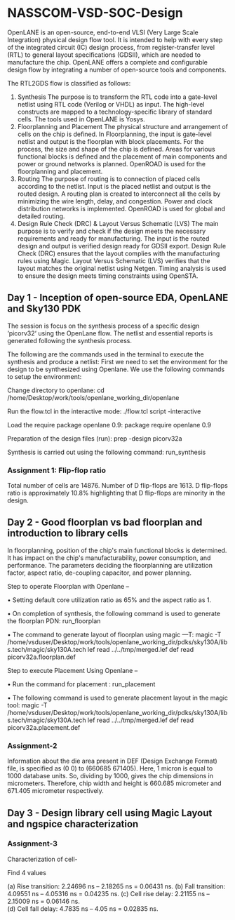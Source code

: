 # NASSCOM-VSD-SOC-Design
OpenLANE is an open-source, end-to-end VLSI (Very Large Scale Integration) physical design flow tool. It is intended to help with every step of the integrated circuit (IC) design process, from register-transfer level (RTL) to general layout specifications (GDSII), which are needed to manufacture the chip. OpenLANE offers a complete and configurable design flow by integrating a number of open-source tools and components.     

The RTL2GDS flow is classified as follows:
1. Synthesis
The purpose is to transform the RTL code into a gate-level netlist using RTL code (Verilog or VHDL) as input. The high-level constructs are mapped to a technology-specific library of standard cells. The tools used in OpenLANE is Yosys.
2. Floorplanning and Placement
The physical structure and arrangement of cells on the chip is defined.
In Floorplanning, the input is gate-level netlist and output is the floorplan with block placements. For the process, the size and shape of the chip is defined. Areas for various functional blocks is defined and the placement of main components and power or ground networks is planned. OpenROAD is used for the floorplanning and placement.
3. Routing
The purpose of routing is to connection of placed cells according to the netlist.
Input is the placed netlist and output is the routed design. A routing plan is created to interconnect all the cells by minimizing the wire length, delay, and congestion. Power and clock distribution networks is implemented. OpenROAD is used for global and detailed routing.
4. Design Rule Check (DRC) & Layout Versus Schematic (LVS)
The main purpose is to verify and check if the design meets the necessary requirements and ready for manufacturing. The input is the routed design and output is verified design ready for GDSII export. Design Rule Check (DRC) ensures that the layout complies with the manufacturing rules using Magic. Layout Versus Schematic (LVS) verifies that the layout matches the original netlist using Netgen. Timing analysis is used to ensure the design meets timing constraints using OpenSTA.


## Day 1 - Inception of open-source EDA, OpenLANE and Sky130 PDK 

The session is focus on the synthesis process of a specific design ‘picorv32‘ using the OpenLane flow. The netlist and essential reports is generated following the synthesis process.

The following are the commands used in the terminal to execute the synthesis and produce a netlist:
 First we need to set the environment for the design to be synthesized using Openlane. We use the following commands to setup the environment:

Change directory to openlane:
cd /home/Desktop/work/tools/openlane_working_dir/openlane

Run the flow.tcl in the interactive mode:
 ./flow.tcl script -interactive

Load the require package openlane 0.9:
package require openlane 0.9

Preparation of the design files (run):
prep -design picorv32a

Synthesis is carried out using the following command:
run_synthesis

### Assignment 1: Flip-flop ratio

Total number of cells are 14876.
Number of D flip-flops are 1613.
D flip-flops ratio is  approximately 10.8% highlighting that D flip-flops are minority in the design.


## Day 2 - Good floorplan vs bad floorplan and introduction to library cells

In floorplanning, position of the chip's main functional blocks is determined. It has impact on the chip's manufacturability, power consumption, and performance. The parameters deciding the floorplanning are utilization factor, aspect ratio, de-coupling capacitor, and power planning.

Step to operate Floorplan with Openlane –

• Setting default core utilization ratio as 65% and the aspect ratio as 1.

• On completion of synthesis, the following command is used to generate the floorplan PDN: run_floorplan

• The command to generate layout of floorplan using magic —T:
magic -T /home/vsduser/Desktop/work/tools/openlane_working_dir/pdks/sky130A/libs.tech/magic/sky130A.tech lef read ../../tmp/merged.lef def read picorv32a.floorplan.def

Step to execute Placement Using Openlane –

• Run the command for placement : run_placement

• The following command is used to generate placement layout in the magic tool:
magic -T /home/vsduser/Desktop/work/tools/openlane_working_dir/pdks/sky130A/libs.tech/magic/sky130A.tech lef read ../../tmp/merged.lef def read picorv32a.placement.def

### Assignment-2

Information about the die area present in DEF (Design Exchange Format) file, is specified as (0 0) to (660685 671405). Here, 1 micron is equal to 1000 database units. So, dividing by 1000, gives the chip dimensions in micrometers. Therefore, chip width  and height is 660.685 micrometer and 671.405 micrometer respectively.

## Day 3 - Design library cell using Magic Layout and ngspice characterization

### Assignment-3

Characterization of cell-

Find 4 values

(a) Rise transition:  2.24696 ns – 2.18265 ns = 0.06431 ns.
(b) Fall transition:  4.09551 ns – 4.05316 ns = 0.04235 ns.
(c) Cell rise delay:  2.21155 ns – 2.15009 ns = 0.06146 ns.   
(d) Cell fall delay:  4.7835 ns – 4.05 ns = 0.02835 ns.

